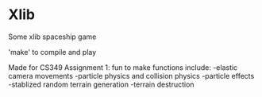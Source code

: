 Xlib
====

Some xlib spaceship game

'make' to compile and play

Made for CS349 Assignment 1:
fun to make functions include:
-elastic camera movements
-particle physics and collision physics
-particle effects
-stablized random terrain generation
-terrain destruction
